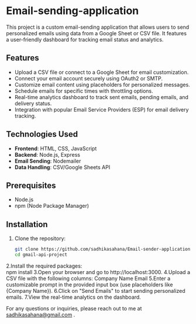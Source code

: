# Email-sending-application

This project is a custom email-sending application that allows users to send personalized emails using data from a Google Sheet or CSV file. It features a user-friendly dashboard for tracking email status and analytics.

## Features

- Upload a CSV file or connect to a Google Sheet for email customization.
- Connect your email account securely using OAuth2 or SMTP.
- Customize email content using placeholders for personalized messages.
- Schedule emails for specific times with throttling options.
- Real-time analytics dashboard to track sent emails, pending emails, and delivery status.
- Integration with popular Email Service Providers (ESP) for email delivery tracking.

## Technologies Used

- **Frontend**: HTML, CSS, JavaScript
- **Backend**: Node.js, Express
- **Email Sending**: Nodemailer
- **Data Handling**: CSV/Google Sheets API

## Prerequisites

- Node.js 
- npm (Node Package Manager)

## Installation

1. Clone the repository:
   ```bash
   git clone https://github.com/sadhikasahana/Email-sender-application.git
   cd gmail-api-project
2.Install the required packages:   
   npm install
3.Open your browser and go to http://localhost:3000.
4.Upload a CSV file with the following columns:
  Company Name
  Email
5.Enter a customizable prompt in the provided input box (use placeholders like {Company Name}).
6.Click on "Send Emails" to start sending personalized emails.
7.View the real-time analytics on the dashboard.   


For any questions or inquiries, please reach out to me at sadhikasahana@gmail.com .  
